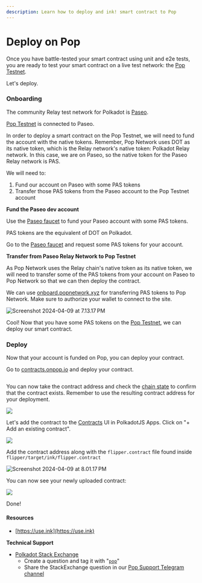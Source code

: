 ```yaml
---
description: Learn how to deploy and ink! smart contract to Pop
---
```


# Deploy on Pop

Once you have battle-tested your smart contract using unit and e2e tests, you are ready to test your smart contract on a live test network: the [Pop Testnet](https://polkadot.js.org/apps/?rpc=wss%3A%2F%2Frpc2.paseo.popnetwork.xyz).

Let's deploy.

### Onboarding

The community Relay test network for Polkadot is [Paseo](https://polkadot.js.org/apps/?rpc=wss%3A%2F%2Fpaseo.rpc.amforc.com).&#x20;

[Pop Testnet](https://polkadot.js.org/apps/?rpc=wss%3A%2F%2Frpc2.paseo.popnetwork.xyz) is connected to Paseo.

In order to deploy a smart contract on the Pop Testnet, we will need to fund the account with the native tokens. Remember, Pop Network uses DOT as its native token, which is the Relay network's native token: Polkadot Relay network. In this case, we are on Paseo, so the native token for the Paseo Relay network is PAS.&#x20;

We will need to:

1. Fund our account on Paseo with some PAS tokens
2. Transfer those PAS tokens from the Paseo account to the Pop Testnet account



**Fund the Paseo dev account**

Use the [Paseo faucet](https://faucet.polkadot.io/) to fund your Paseo account with some PAS tokens.&#x20;

PAS tokens are the equivalent of DOT on Polkadot.

Go to the [Paseo faucet](https://faucet.polkadot.io/) and request some PAS tokens for your account.



**Transfer from Paseo Relay Network to Pop Testnet**

As Pop Network uses the Relay chain's native token as its native token, we will need to transfer some of the PAS tokens from your account on Paseo to Pop Network so that we can then deploy the contract.

We can use [onboard.popnetwork.xyz](https://onboard.popnetwork.xyz) for transferring PAS tokens to Pop Network. Make sure to authorize your wallet to connect to the site.

![Screenshot 2024-04-09 at 7.13.17 PM](https://hackmd.io/\_uploads/HysR4czxA.png)

Cool! Now that you have some PAS tokens on the [Pop Testnet](https://polkadot.js.org/apps/?rpc=wss%3A%2F%2Frpc2.paseo.popnetwork.xyz), we can deploy our smart contract.

### Deploy

Now that your account is funded on Pop, you can deploy your contract.

Go to [contracts.onpop.io](https://contracts.onpop.io) and deploy your contract.

<figure><img src="../.gitbook/assets/Screenshot 2024-11-12 at 11.21.58 AM.png" alt=""><figcaption></figcaption></figure>

You can now take the contract address and check the [chain state](https://polkadot.js.org/apps/?rpc=wss%3A%2F%2Frpc2.paseo.popnetwork.xyz#/chainstate) to confirm that the contract exists. Remember to use the resulting contract address for your deployment.

![](https://hackmd.io/\_uploads/H1j56cMl0.png)

Let's add the contract to the [Contracts](https://polkadot.js.org/apps/?rpc=wss%3A%2F%2Frpc2.paseo.popnetwork.xyz#/contracts) UI in PolkadotJS Apps. Click on "+ Add an existing contract".

![](https://hackmd.io/\_uploads/HJ3h1sGg0.png)

Add the contract address along with the `flipper.contract` file found inside `flipper/target/ink/flipper.contract`

![Screenshot 2024-04-09 at 8.01.17 PM](https://hackmd.io/\_uploads/Bys-lozl0.png)

You can now see your newly uploaded contract:

![](https://hackmd.io/\_uploads/Bkh3lsfxA.png)

Done!



#### Resources

* [https://use.ink](https://use.ink)

**Technical Support**

* [Polkadot Stack Exchange](https://polkadot.stackexchange.com/)
  * Create a question and tag it with "[`pop`](https://substrate.stackexchange.com/tags/pop/info)"
  * Share the StackExchange question in our [Pop Support Telegram channel](https://t.me/pop\_support)

